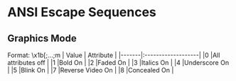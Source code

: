 # ANSI Escape Sequences

## Graphics Mode
Format: \x1b[<VALUE>;...;<VALUE>m
| Value |      Attribute     |
|-------|:-------------------|
|0      |All attributes off  |
|1      |Bold On             |
|2      |Faded On            |
|3      |Italics On          |
|4      |Underscore On       |
|5      |Blink On            |
|7      |Reverse Video On    |
|8      |Concealed On        |

